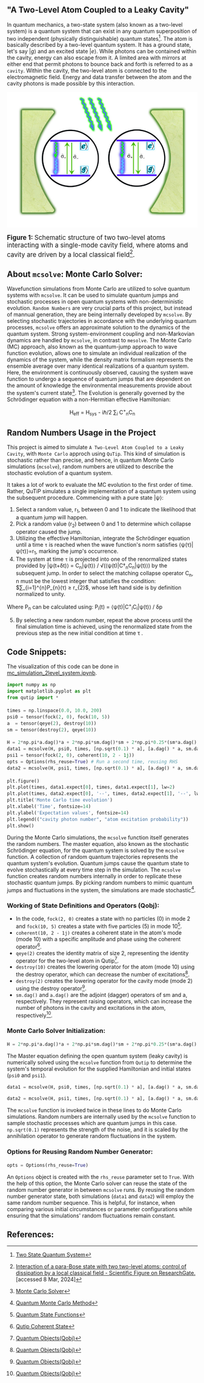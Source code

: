 ## "A Two-Level Atom Coupled to a Leaky Cavity"
In quantum mechanics, a two-state system (also known as a two-level system) is a quantum system that can exist in any quantum superposition of two independent (physically distinguishable) quantum states[^1].  The atom is basically described by a two-level quantum system. It has a ground state, let's say $\left| g \right\rangle$ and an excited state $\left| e \right\rangle$. While photons can be contained within the cavity, energy can also escape from it. A limited area with mirrors at either end that permit photons to bounce back and forth is referred to as a `cavity`. Within the cavity, the two-level atom is connected to the electromagnetic field. Energy and data transfer between the atom and the cavity photons is made possible by this interaction.

![Two Level Atom](Schematic-structure-of-two-two-level-atoms-interacting-with-a-single-mode-cavity-field.png)

<b><span style="font-size:larger">Figure 1:</span></b> <span style="font-size:larger">Schematic structure of two two-level atoms interacting with a single-mode cavity field, where atoms and cavity are driven by a local classical field[^2].</span>


## About `mcsolve`: Monte Carlo Solver:
Wavefunction simulations from Monte Carlo are utilized to solve quantum systems with `mcsolve`. It can be used to simulate quantum jumps and stochastic processes in open quantum systems with non-deterministic evolution. `Random Numbers` are very crucial parts of this project, but instead of mannual generation, they are being internally developed by `mcsolve`. By selecting stochastic trajectories in accordance with the underlying quantum processes, `mcsolve` offers an approximate solution to the dynamics of the quantum system. Strong system-environment coupling and non-Markovian dynamics are handled by `mcsolve`, in contrast to `mesolve`.
The Monte Carlo (MC) approach, also known as the quantum-jump approach to wave function evolution, allows one to simulate an individual realization of the dynamics of the system, while the density matrix formalism represents the ensemble average over many identical realizations of a quantum system. Here, the environment is continuously observed, causing the system wave function to undergo a sequence of quantum jumps that are dependent on the amount of knowledge the environmental measurements provide about the system's current state[^3]. The Evolution is generally governed by the Schrödinger equation with a non-Hermitian effective Hamiltonian:
<center>

H<sub>eff</sub> = H<sub>sys</sub> - iℏ/2 ∑<sub>i</sub> C<sup>+</sup><sub>n</sub>C<sub>n</sub>

</center>


## Random Numbers Usage in the Project
This project is aimed to simulate `A Two-Level Atom Coupled to a Leaky Cavity`, with `Monte Carlo` approch using `QuTip`. This kind of simulation is stochastic rather than precise, and hence, in quantum Monte Carlo simulations (`mcsolve`), random numbers are utilized to describe the stochastic evolution of a quantum system.

It takes a lot of work to evaluate the MC evolution to the first order of time. Rather, QuTiP simulates a single implementation of a quantum system using the subsequent procedure. Commencing with a pure state |ψ⟩:

1. Select a random value, r<sub>1</sub>, between 0 and 1 to indicate the likelihood that a quantum jump will happen.
2. Pick a random value (r<sub>2</sub>) between 0 and 1 to determine which collapse operator caused the jump.
3. Utilizing the effective Hamiltonian, integrate the Schrödinger equation until a time `τ` is reached when the wave function's norm satisfies ⟨ψ(τ)|ψ(τ)⟩=r<sub>1</sub>, marking the jump's occurrence.
4. The system at time `τ` is projected into one of the renormalized states provided by |ψ(t+δt)⟩ = C<sub>n</sub>|ψ(t)⟩ / √(⟨ψ(t)|C†<sub>n</sub>C<sub>n</sub>|ψ(t)⟩) by the subsequent jump. In order to select the matching collapse operator C<sub>n</sub>,  n must be the lowest integer that satisfies the condition:
$∑_{i=1}^{n}P_{n}(τ) ≥ r_{2}$, whose left hand side is by definition normalized to unity.

Where P<sub>n</sub> can be calculated using: P<sub>i</sub>(t) = ⟨ψ(t)|C<sup>+</sup><sub>i</sub>C<sub>i</sub>|ψ(t)⟩ / δp

5. By selecting a new random number, repeat the above process until the final simulation time is achieved, using the renormalized state from the previous step as the new initial condition at time τ . 

## Code Snippets:
The visualization of this code can be done in [mc_simulation_2level_system.ipynb](https://github.com/ubsuny/MC-CP2P2024/blob/f1261cbfb14d94e2c6492aec60893d6b18399063/mc_simulation_2level_system.ipynb).
```python
import numpy as np
import matplotlib.pyplot as plt
from qutip import *

times = np.linspace(0.0, 10.0, 200)
psi0 = tensor(fock(2, 0), fock(10, 5))
a  = tensor(qeye(2), destroy(10))
sm = tensor(destroy(2), qeye(10))

H = 2*np.pi*a.dag()*a + 2*np.pi*sm.dag()*sm + 2*np.pi*0.25*(sm*a.dag() + sm.dag()*a)
data1 = mcsolve(H, psi0, times, [np.sqrt(0.1) * a], [a.dag() * a, sm.dag() * sm])
psi1 = tensor(fock(2, 0), coherent(10, 2 - 1j))
opts = Options(rhs_reuse=True) # Run a second time, reusing RHS
data2 = mcsolve(H, psi1, times, [np.sqrt(0.1) * a], [a.dag() * a, sm.dag() * sm], options=opts)

plt.figure()
plt.plot(times, data1.expect[0], times, data1.expect[1], lw=2)
plt.plot(times, data2.expect[0], '--', times, data2.expect[1], '--', lw=2)
plt.title('Monte Carlo time evolution')
plt.xlabel('Time', fontsize=14)
plt.ylabel('Expectation values', fontsize=14)
plt.legend(("cavity photon number", "atom excitation probability"))
plt.show()
```
During the Monte Carlo simulations, the `mcsolve` function itself generates the random numbers. The master equation, also known as the stochastic Schrödinger equation, for the quantum system is solved by the `mcsolve` function. A collection of random quantum trajectories represents the quantum system's evolution. Quantum jumps cause the quantum state to evolve stochastically at every time step in the simulation. The `mcsolve` function creates random numbers internally in order to replicate these stochastic quantum jumps. By picking random numbers to mimic quantum jumps and fluctuations in the system, the simulations are made stochastic[^4]. 

 ### Working of State Definitions and Operators (Qobj):
- In the code, `fock(2, 0)` creates a state with no particles (0) in mode 2 and `fock(10, 5)` creates a state with five particles (5) in mode 10[^5]. 
- `coherent(10, 2 - 1j)` creates a coherent state in the atom's mode (mode 10) with a specific amplitude and phase using the coherent operator[^6]. 
- `qeye(2)` creates the identity matrix of size 2, representing the identity operator for the two-level atom in Qutip[^7]. 
- `destroy(10)` creates the lowering operator for the atom (mode 10) using the destroy operator, which can decrease the number of excitations[^7]. 
- `destroy(2)` creates the lowering operator for the cavity mode (mode 2) using the destroy operator[^7]. 
- `sm.dag()` and `a.dag()` are the adjoint (dagger) operators of sm and a, respectively. They represent raising operators, which can increase the number of photons in the cavity and excitations in the atom, respectively[^7].

### Monte Carlo Solver Initialization:
```python
H = 2*np.pi*a.dag()*a + 2*np.pi*sm.dag()*sm + 2*np.pi*0.25*(sm*a.dag() + sm.dag()*a)
```
The Master equation defining the open quantum system (leaky cavity) is numerically solved using the `mcsolve` function from `Qutip` to determine the system's temporal evolution for the supplied Hamiltonian and initial states (`psi0` and `psi1`).
```python
data1 = mcsolve(H, psi0, times, [np.sqrt(0.1) * a], [a.dag() * a, sm.dag() * sm])
```

```python
data2 = mcsolve(H, psi1, times, [np.sqrt(0.1) * a], [a.dag() * a, sm.dag() * sm], options=opts)
```
The `mcsolve` function is invoked twice in these lines to do Monte Carlo simulations. Random numbers are internally used by the `mcsolve` function to sample stochastic processes which are quantum jumps in this case. `np.sqrt(0.1)` represents the strength of the noise, and it is scaled by the annihilation operator to generate random fluctuations in the system.

### Options for Reusing Random Number Generator:
```python
opts = Options(rhs_reuse=True)
```
An `Options` object is created with the `rhs_reuse` parameter set to `True`. With the help of this option, the Monte Carlo solver can reuse the state of the random number generator in between `mcsolve` runs. By reusing the random number generator state, both simulations (`data1` and `data2`) will employ the same random number sequence. This is helpful, for instance, when comparing various initial circumstances or parameter configurations while ensuring that the simulations' random fluctuations remain constant.


## References:

[^1]: [Two State Quantum System](https://en.wikipedia.org/wiki/Two-state_quantum_system#:~:text=In%20quantum%20mechanics%2C%20a%20two,a%20system%20is%20two%2Ddimensional.)

[^2]: [Interaction of a para-Bose state with two two-level atoms: control of dissipation by a local classical field - Scientific Figure on ResearchGate.](https://www.researchgate.net/figure/Schematic-structure-of-two-two-level-atoms-interacting-with-a-single-mode-cavity-field_fig1_338576453 ) [accessed 8 Mar, 2024]

[^3]: [Monte Carlo Solver](https://qutip.org/docs/latest/guide/dynamics/dynamics-monte.html)

[^4]: [Quantum Monte Carlo Method](http://info.phys.unm.edu/~ideutsch/Classes/Phys581S14/Lectures/Molmer2.pdf)

[^5]: [Quantum State Functions](https://qutip.org/docs/latest/apidoc/functions.html?highlight=fock)

[^6]: [Qutip Coherent State](https://qutip.org/docs/latest/apidoc/functions.html?highlight=coherent#qutip.states.coherent_dm)

[^7]: [Quantum Objects(Qobj)](https://qutip.org/docs/latest/apidoc/classes.html)

